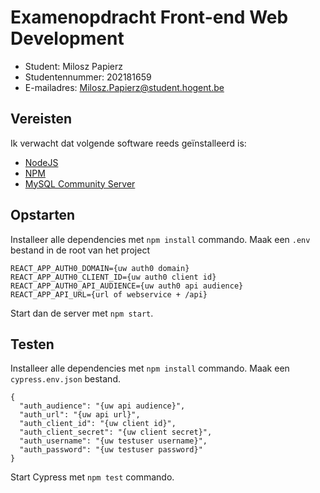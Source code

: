 # Examenopdracht Front-end Web Development

- Student: Milosz Papierz
- Studentennummer: 202181659
- E-mailadres: Milosz.Papierz@student.hogent.be

## Vereisten

Ik verwacht dat volgende software reeds geïnstalleerd is:

- [NodeJS](https://nodejs.org)
- [NPM](https://www.npmjs.com/)
- [MySQL Community Server](https://dev.mysql.com/downloads/mysql/)

## Opstarten
Installeer alle dependencies met ```npm install``` commando.
Maak een ```.env``` bestand in de root van het project
```
REACT_APP_AUTH0_DOMAIN={uw auth0 domain}
REACT_APP_AUTH0_CLIENT_ID={uw auth0 client id}
REACT_APP_AUTH0_API_AUDIENCE={uw auth0 api audience}
REACT_APP_API_URL={url of webservice + /api}
```
Start dan de server met ```npm start```.

## Testen
Installeer alle dependencies met ```npm install``` commando.
Maak een ```cypress.env.json``` bestand.
```
{
  "auth_audience": "{uw api audience}",
  "auth_url": "{uw api url}",
  "auth_client_id": "{uw client id}",
  "auth_client_secret": "{uw client secret}",
  "auth_username": "{uw testuser username}",
  "auth_password": "{uw testuser password}"
}

```
Start Cypress met ```npm test``` commando.
